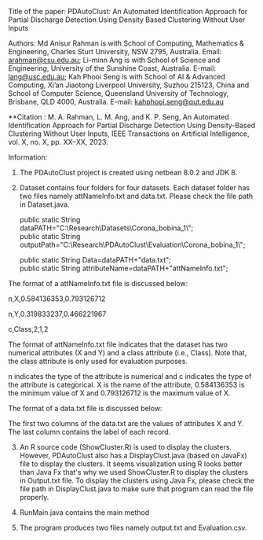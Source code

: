 Title of the paper: PDAutoClust: An Automated Identification Approach for Partial Discharge Detection Using Density Based Clustering Without User Inputs

Authors:
Md Anisur Rahman is with School of Computing, Mathematics & Engineering, Charles Sturt University, NSW 2795, Australia. Email: arahman@csu.edu.au;
Li-minn Ang is with School of Science and Engineering, University of the Sunshine Coast, Australia. E-mail: lang@usc.edu.au;
Kah Phooi Seng is with School of AI & Advanced Computing, Xi’an Jiaotong Liverpool University, Suzhou 215123, China and School of Computer Science, Queensland University of Technology, Brisbane, QLD 4000, Australia. E-mail: kahphooi.seng@qut.edu.au

**Citation :
M. A. Rahman, L. M. Ang, and K. P. Seng, An Automated Identification Approach for Partial Discharge Detection Using Density-Based Clustering Without User Inputs, IEEE Transactions on Artificial Intelligence, vol. X, no. X, pp. XX–XX, 2023.

Information:
1. The PDAutoClust project is created using netbean 8.0.2 and JDK 8.
2. Dataset contains four folders for four datasets. Each dataset folder has two files namely attNameInfo.txt and data.txt. Please check the file path in Dataset.java. 

    public static String dataPATH="C:\\Research\\Datasets\\Corona_bobina_1\\";    
    public static String outputPath="C:\\Research\\PDAutoClust\\Evaluation\\Corona_bobina_1\\";
    
    public static String Data=dataPATH+"data.txt";        
    public static String attributeName=dataPATH+"attNameInfo.txt";
    

The format of a attNameInfo.txt file is discussed below:

n,X,0.584136353,0.793126712 

n,Y,0.319833237,0.466221967 

c,Class,2,1,2 

The format of attNameInfo.txt file indicates that the dataset has two numerical attributes (X and Y) and a class attribute (i.e., Class). Note that, the class attribute is only used for evaluation purposes.

n indicates the type of the attribute is numerical and c indicates the type of the attribute is categorical. X is the name of the attribute, 0.584136353 is the minimum value of X and 0.793126712 is the maximum value of X.

The format of a data.txt file is discussed below:

The first two columns of the data.txt are the values of attributes X and Y. The last column contains the label of each record.

3. An R source code (ShowCluster.R) is used to display the clusters. However, PDAutoClust also has a DisplayClust.java (based on JavaFx) file to display the clusters. It seems visualization using R looks better than Java Fx that's why we used ShowCluster.R to display the clusters in Output.txt file. To display the clusters using Java Fx, please check the file path in DisplayClust.java to make sure that program can read the file properly.

4. RunMain.java contains the main method
5. The program produces two files namely output.txt and Evaluation.csv.

